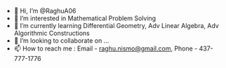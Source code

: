 - 👋 Hi, I’m @RaghuA06
- 👀 I’m interested in Mathematical Problem Solving
- 🌱 I’m currently learning Differential Geometry, Adv Linear Algebra, Adv Algorithmic Constructions
- 💞️ I’m looking to collaborate on ...
- 📫 How to reach me : Email - raghu.nismo@gmail.com, Phone - 437-777-1776

<!---
RaghuA06/RaghuA06 is a ✨ special ✨ repository because its `README.md` (this file) appears on your GitHub profile.
You can click the Preview link to take a look at your changes.
--->
